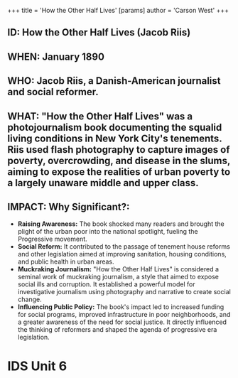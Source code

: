 +++
 title = 'How the Other Half Lives'
[params]
	author = 'Carson West'
+++
## ID: How the Other Half Lives (Jacob Riis)

## WHEN: January 1890

## WHO: Jacob Riis, a Danish-American journalist and social reformer.

## WHAT:  "How the Other Half Lives" was a photojournalism book documenting the squalid living conditions in New York City's tenements. Riis used flash photography to capture images of poverty, overcrowding, and disease in the slums, aiming to expose the realities of urban poverty to a largely unaware middle and upper class.

## IMPACT: Why Significant?:
* **Raising Awareness:** The book shocked many readers and brought the plight of the urban poor into the national spotlight, fueling the Progressive movement.
* **Social Reform:** It contributed to the passage of tenement house reforms and other legislation aimed at improving sanitation, housing conditions, and public health in urban areas.
* **Muckraking Journalism:**  "How the Other Half Lives" is considered a seminal work of muckraking journalism, a style that aimed to expose social ills and corruption.  It established a powerful model for investigative journalism using photography and narrative to create social change.
* **Influencing Public Policy:** The book's impact led to increased funding for social programs, improved infrastructure in poor neighborhoods, and a greater awareness of the need for social justice.  It directly influenced the thinking of reformers and shaped the agenda of progressive era legislation.

# IDS Unit 6